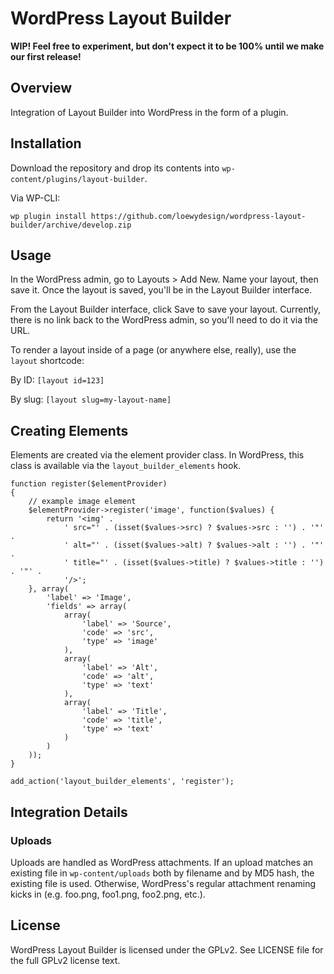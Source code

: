 # WordPress Layout Builder

**WIP! Feel free to experiment, but don't expect it to be 100% until we make our first release!**

## Overview

Integration of Layout Builder into WordPress in the form of a plugin.

## Installation

Download the repository and drop its contents into `wp-content/plugins/layout-builder`.

Via WP-CLI:

    wp plugin install https://github.com/loewydesign/wordpress-layout-builder/archive/develop.zip

## Usage

In the WordPress admin, go to Layouts > Add New. Name your layout, then save it. Once the layout is saved, you'll be in the Layout Builder interface.

From the Layout Builder interface, click Save to save your layout. Currently, there is no link back to the WordPress admin, so you'll need to do it via the URL.

To render a layout inside of a page (or anywhere else, really), use the `layout` shortcode:

By ID: `[layout id=123]`

By slug: `[layout slug=my-layout-name]`

## Creating Elements

Elements are created via the element provider class. In WordPress, this class is available via the `layout_builder_elements` hook.

	function register($elementProvider)
	{
		// example image element
		$elementProvider->register('image', function($values) {
			return '<img' .
				' src="' . (isset($values->src) ? $values->src : '') . '"' .
				' alt="' . (isset($values->alt) ? $values->alt : '') . '"' .
				' title="' . (isset($values->title) ? $values->title : '') . '"' .
				'/>';
		}, array(
			'label' => 'Image',
			'fields' => array(
				array(
					'label' => 'Source',
					'code' => 'src',
					'type' => 'image'
				),
				array(
					'label' => 'Alt',
					'code' => 'alt',
					'type' => 'text'
				),
				array(
					'label' => 'Title',
					'code' => 'title',
					'type' => 'text'
				)
			)
		));
	}

	add_action('layout_builder_elements', 'register');

## Integration Details

### Uploads

Uploads are handled as WordPress attachments. If an upload matches an existing file in `wp-content/uploads` both by filename and by MD5 hash, the existing file is used. Otherwise, WordPress's regular attachment renaming kicks in (e.g. foo.png, foo1.png, foo2.png, etc.).

## License

WordPress Layout Builder is licensed under the GPLv2. See LICENSE file for the full GPLv2 license text.